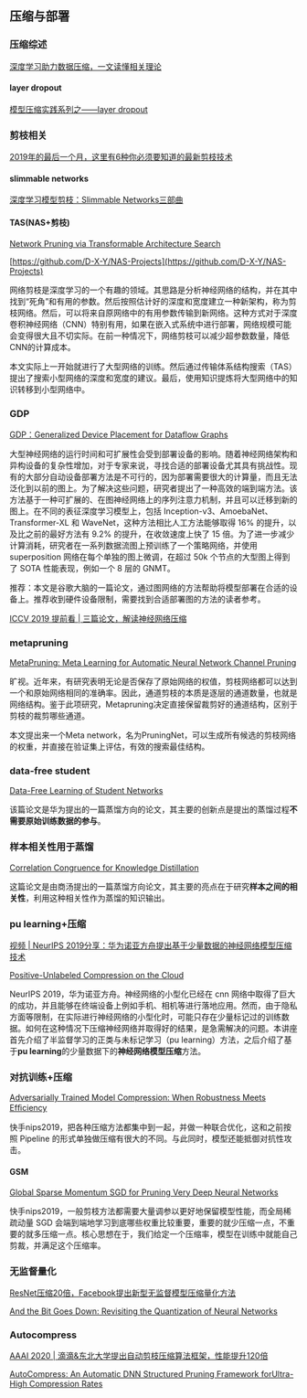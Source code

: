 ## 压缩与部署

### 压缩综述

[深度学习助力数据压缩，一文读懂相关理论](https://mp.weixin.qq.com/s/YBJwLqqL7aVUTG0LaUbwxw)

#### layer dropout

[模型压缩实践系列之——layer dropout](https://mp.weixin.qq.com/s/K1R_thLJqegm6QDj2GA5ww)

### 剪枝相关

[2019年的最后一个月，这里有6种你必须要知道的最新剪枝技术](https://mp.weixin.qq.com/s/dABJbmPyEyKugdntHJqwsw)


#### slimmable networks

[深度学习模型剪枝：Slimmable Networks三部曲](https://mp.weixin.qq.com/s/Yiu3GNzzWtuX7aszyKKt5A)

#### TAS(NAS+剪枝)

[Network Pruning via Transformable Architecture Search](https://arxiv.org/pdf/1905.09717.pdf)

[https://github.com/D-X-Y/NAS-Projects](https://github.com/D-X-Y/NAS-Projects)

网络剪枝是深度学习的一个有趣的领域。其思路是分析神经网络的结构，并在其中找到“死角”和有用的参数。然后按照估计好的深度和宽度建立一种新架构，称为剪枝网络。然后，可以将来自原网络中的有用参数传输到新网络。这种方式对于深度卷积神经网络（CNN）特别有用，如果在嵌入式系统中进行部署，网络规模可能会变得很大且不切实际。在前一种情况下，网络剪枝可以减少超参数数量，降低CNN的计算成本。

本文实际上一开始就进行了大型网络的训练。然后通过传输体系结构搜索（TAS）提出了搜索小型网络的深度和宽度的建议。最后，使用知识提炼将大型网络中的知识转移到小型网络中。


### GDP

[GDP：Generalized Device Placement for Dataflow Graphs](https://arxiv.org/pdf/1910.01578.pdf)

大型神经网络的运行时间和可扩展性会受到部署设备的影响。随着神经网络架构和异构设备的复杂性增加，对于专家来说，寻找合适的部署设备尤其具有挑战性。现有的大部分自动设备部署方法是不可行的，因为部署需要很大的计算量，而且无法泛化到以前的图上。为了解决这些问题，研究者提出了一种高效的端到端方法。该方法基于一种可扩展的、在图神经网络上的序列注意力机制，并且可以迁移到新的图上。在不同的表征深度学习模型上，包括 Inception-v3、AmoebaNet、Transformer-XL 和 WaveNet，这种方法相比人工方法能够取得 16% 的提升，以及比之前的最好方法有 9.2% 的提升，在收敛速度上快了 15 倍。为了进一步减少计算消耗，研究者在一系列数据流图上预训练了一个策略网络，并使用 superposition 网络在每个单独的图上微调，在超过 50k 个节点的大型图上得到了 SOTA 性能表现，例如一个 8 层的 GNMT。

推荐：本文是谷歌大脑的一篇论文，通过图网络的方法帮助将模型部署在合适的设备上。推荐收到硬件设备限制，需要找到合适部署图的方法的读者参考。

[ICCV 2019 提前看 | 三篇论文，解读神经网络压缩](https://mp.weixin.qq.com/s/86A9kZkl_sQ1GrHMJ6NWpA)

### metapruning

[MetaPruning: Meta Learning for Automatic Neural Network Channel Pruning](https://arxiv.org/abs/1903.10258)

旷视。近年来，有研究表明无论是否保存了原始网络的权值，剪枝网络都可以达到一个和原始网络相同的准确率。因此，通道剪枝的本质是逐层的通道数量，也就是网络结构。鉴于此项研究，Metapruning决定直接保留裁剪好的通道结构，区别于剪枝的裁剪哪些通道。

本文提出来一个Meta network，名为PruningNet，可以生成所有候选的剪枝网络的权重，并直接在验证集上评估，有效的搜索最佳结构。

### data-free student

[Data-Free Learning of Student Networks](https://arxiv.org/abs/1904.01186v1)

该篇论文是华为提出的一篇蒸馏方向的论文，其主要的创新点是提出的蒸馏过程**不需要原始训练数据的参与**。

### 样本相关性用于蒸馏

[Correlation Congruence for Knowledge Distillation](https://arxiv.org/abs/1904.01802)

这篇论文是由商汤提出的一篇蒸馏方向论文，其主要的亮点在于研究**样本之间的相关性**，利用这种相关性作为蒸馏的知识输出。

### pu learning+压缩

[视频 \| NeurIPS 2019分享：华为诺亚方舟提出基于少量数据的神经网络模型压缩技术](https://mp.weixin.qq.com/s/yAQxDASOg-w5NLi_dSyVsA)

[Positive-Unlabeled Compression on the Cloud](https://arxiv.org/pdf/1909.09757.pdf)

NeurIPS 2019，华为诺亚方舟。神经网络的小型化已经在 cnn 网络中取得了巨大的成功，并且能够在终端设备上例如手机、相机等进行落地应用。然而，由于隐私方面等限制，在实际进行神经网络的小型化时，可能只存在少量标记过的训练数据。如何在这种情况下压缩神经网络并取得好的结果，是急需解决的问题。本讲座首先介绍了半监督学习的正类与未标记学习（pu learning）方法，之后介绍了基于**pu learning**的少量数据下的**神经网络模型压缩**方法。

### 对抗训练+压缩

[Adversarially Trained Model Compression: When Robustness Meets Efﬁciency](https://papers.nips.cc/paper/8410-model-compression-with-adversarial-robustness-a-unified-optimization-framework)

快手nips2019，把各种压缩方法都集中到一起，并做一种联合优化，这和之前按照 Pipeline 的形式单独做压缩有很大的不同。与此同时，模型还能抵御对抗性攻击。

#### GSM

[Global Sparse Momentum SGD for Pruning Very Deep Neural Networks](https://papers.nips.cc/paper/8867-global-sparse-momentum-sgd-for-pruning-very-deep-neural-networks)

快手nips2019，一般剪枝方法都需要大量调参以更好地保留模型性能，而全局稀疏动量 SGD 会端到端地学习到底哪些权重比较重要，重要的就少压缩一点，不重要的就多压缩一点。核心思想在于，我们给定一个压缩率，模型在训练中就能自己剪裁，并满足这个压缩率。


### 无监督量化

[ResNet压缩20倍，Facebook提出新型无监督模型压缩量化方法](https://mp.weixin.qq.com/s/eUfy_MhyD3mEa73j4m6evA)

[And the Bit Goes Down: Revisiting the Quantization of Neural Networks](https://arxiv.org/abs/1907.05686)

### Autocompress

[AAAI 2020 \| 滴滴&东北大学提出自动剪枝压缩算法框架，性能提升120倍](https://mp.weixin.qq.com/s/4UcjyNQLp7_BNT-LzuscCw)

[AutoCompress: An Automatic DNN Structured Pruning Framework forUltra-High Compression Rates](https://arxiv.org/abs/1907.03141)


